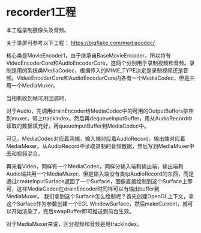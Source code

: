 # recorder1工程

本工程录制摄像头及音频。


关于录屏可参考以下工程：
https://bigflake.com/mediacodec/

核心类是MovieEncoder1，由于继承自BaseMovieEncoder，所以持有VideoEncoderCore和AudioEncoderCore，这两个分别用于录制视频和音频。录制是用的系统类MediaCodec，根据传入的MIME_TYPE决定是录制视频还是音频。VideoEncoderCore和AudioEncoderCore内各有一个MediaCodec，但是共用一个MediaMuxer。

当相机收到帧可用回调时，

对于Audio，先调用drainEncoder给MediaCodec中的可用的OutputBuffers排空到muxer，带上trackIndex。然后再dequeueInputBuffer，用从AudioRecord中读取的数据填充好，再queueInputBuffer到MediaCodec中。

可见，MediaCodec对应着两端，输入端对应着AudioRecord，输出端对应着MediaMexer。从AudioRecord中读取录制的音频数据，然后写到MediaMuxer中去和视频混合。

再来看Video，同样有一个MediaCodec，同样分输入端和输出端，输出端和Audio端共用一个MediaMuxer，但是输入端没有类似AudioRecord的东西，而是通过createInputSurface返回了一个Surface，图像直接绘制到这个Surface上即可，这样MediaCodec在drainEncoder时同样可以有输出buffer到MediaMuxer。
我们拿到这个Surface怎么绘制呢？首先创建OpenGL上下文，拿这个Surface作为参数创建一个EGL WindowSurface，然后makeCurrent，就可以开始渲染了，完后swapBuffer即可推送到前台生效。

对于MediaMuxer来说，区分视频和音频是用trackIndex。

